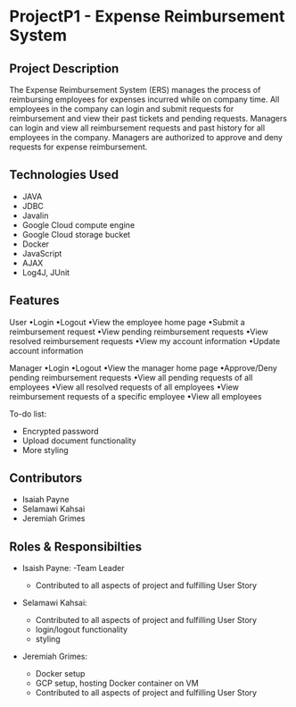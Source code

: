# ProjectP1 - Expense Reimbursement System

## Project Description

The Expense Reimbursement System (ERS) manages the process of reimbursing employees for expenses incurred while on company time. All employees in the company can login and submit requests for reimbursement and view their past tickets and pending requests. Managers can login and view all reimbursement requests and past history for all employees in the company. Managers are authorized to approve and deny requests for expense reimbursement.

## Technologies Used

* JAVA
* JDBC
* Javalin
* Google Cloud compute engine
* Google Cloud storage bucket
* Docker
* JavaScript
* AJAX
* Log4J, JUnit

## Features

User
•Login
•Logout
•View the employee home page
•Submit a reimbursement request
•View pending reimbursement requests
•View resolved reimbursement requests
•View my account information
•Update account information

Manager
•Login
•Logout
•View the manager home page
•Approve/Deny pending reimbursement requests
•View all pending requests of all employees
•View all resolved requests of all employees
•View reimbursement requests of a specific employee
•View all employees

To-do list:
* Encrypted password
* Upload document functionality
* More styling


## Contributors

* Isaiah Payne
* Selamawi Kahsai
* Jeremiah Grimes

## Roles & Responsibilties

* Isaish Payne:
   -Team Leader
   - Contributed to all aspects of project and fulfilling User Story
   
* Selamawi Kahsai:
   - Contributed to all aspects of project and fulfilling User Story
   - login/logout functionality
   - styling
   
* Jeremiah Grimes:
   - Docker setup
   - GCP setup, hosting Docker container on VM 
   - Contributed to all aspects of project and fulfilling User Story

